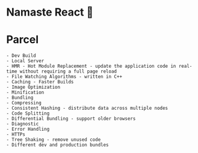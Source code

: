 # Namaste React 🚀

# Parcel
    - Dev Build
    - Local Server
    - HMR - Hot Module Replacement - update the application code in real-time without requiring a full page reload
    - File Watching Algorithms - written in C++
    - Caching - Faster Builds
    - Image Optimization
    - Minification
    - Bundling
    - Compressing
    - Consistent Hashing - distribute data across multiple nodes
    - Code Splitting
    - Differential Bundling - support older browsers
    - Diagnostic
    - Error Handling
    - HTTPs
    - Tree Shaking - remove unused code
    - Different dev and production bundles